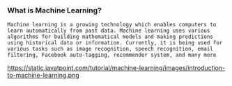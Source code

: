 ### What is Machine Learning?
`Machine learning is a growing technology which enables computers to learn automatically from past data. Machine learning uses various algorithms for building mathematical models and making predictions using historical data or information. Currently, it is being used for various tasks such as image recognition, speech recognition, email filtering, Facebook auto-tagging, recommender system, and many more`

https://static.javatpoint.com/tutorial/machine-learning/images/introduction-to-machine-learning.png
